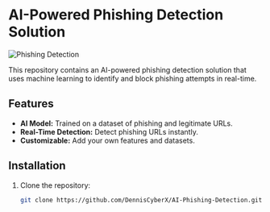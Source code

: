 # AI-Powered Phishing Detection Solution

![Phishing Detection](https://img.shields.io/badge/AI-Phishing_Detection-blue)

This repository contains an AI-powered phishing detection solution that uses machine learning to identify and block phishing attempts in real-time.

## Features
- **AI Model:** Trained on a dataset of phishing and legitimate URLs.
- **Real-Time Detection:** Detect phishing URLs instantly.
- **Customizable:** Add your own features and datasets.

## Installation
1. Clone the repository:
   ```bash
   git clone https://github.com/DennisCyberX/AI-Phishing-Detection.git
